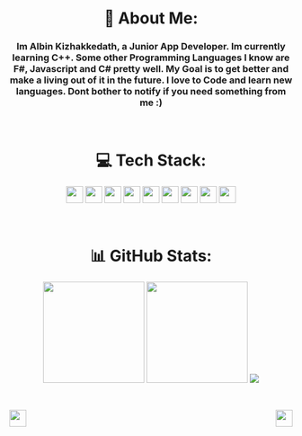 <h1 align="center">
💫 About Me:
</h1>

<h3 align="center">
Im Albin Kizhakkedath, a Junior App Developer. Im currently learning C++. Some other Programming Languages I know are F#, Javascript and C# pretty well. My Goal is to get better and make a living out of it in the future. I love to Code and learn new languages. Dont bother to notify if you need something from me :)
</h3>

<br>

<h1 align="center">
 💻 Tech Stack:
</h1>

<p align="center">
<img src="https://img.shields.io/badge/c%23-%23239120.svg?style=flat&logo=c-sharp&logoColor=white" style: height="30em">
<img src="https://img.shields.io/badge/c++-%2300599C.svg?style=flat&logo=c%2B%2B&logoColor=white" style: height="30em">
<img src="https://img.shields.io/badge/css3-%231572B6.svg?style=flat&logo=css3&logoColor=white" style: height="30em">
<img src="https://img.shields.io/badge/javascript-%23323330.svg?style=flat&logo=javascript&logoColor=%23F7DF1E" style: height="30em">
<img src="https://img.shields.io/badge/html5-%23E34F26.svg?style=flat&logo=html5&logoColor=white" style: height="30em">
<img src="https://img.shields.io/badge/blender-%23F5792A.svg?style=flat&logo=blender&logoColor=white" style: height="30em">
<img src="https://img.shields.io/badge/figma-%23F24E1E.svg?style=flat&logo=figma&logoColor=white" style: height="30em">
<img src="https://img.shields.io/badge/Krita-203759?style=flat&logo=krita&logoColor=EEF37B" style: height="30em">
<img src="https://img.shields.io/badge/Notion-%23000000.svg?style=flat&logo=notion&logoColor=white" style: height="30em">
</p>

<br>

<h1 align="center">
📊 GitHub Stats:
</h1>

<p align="center">
<img src="https://github-readme-streak-stats.herokuapp.com/?user=albinkizh&theme=dark&hide_border=true" style: height="180em">
<img src="https://github-readme-stats.vercel.app/api/top-langs/?username=albinkizh&theme=dark&hide_border=true&include_all_commits=true&count_private=true&layout=compact" style: height="180em"> 
<img src="https://quotes-github-readme.vercel.app/api?type=horizontal&theme=dark">
</p>

<br>

<p>
<a algin="left" href="https://www.buymeacoffee.com/albinkizhaV">
  <img src="https://img.shields.io/badge/Buy%20Me%20a%20Coffee-ffdd00?style=for-the-badge&logo=buy-me-a-coffee&logoColor=black" height="30em">
</a>
  
<a href="https://visitcount.itsvg.in">
  <img  align="right" src="https://visitcount.itsvg.in/api?id=albinkizh&label=Profile%20Views&color=7&icon=2&pretty=true" height="30em"/>
</a>
</p>
